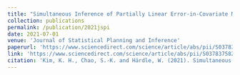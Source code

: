```yaml
---
title: "Simultaneous Inference of Partially Linear Error-in-Covariate Models: an Application to the U.S. Gasoline Demand"
collection: publications
permalink: /publication/2021jspi
date: 2021-07-01
venue: 'Journal of Statistical Planning and Inference'
paperurl: 'https://www.sciencedirect.com/science/article/abs/pii/S0378375820301208'
link: 'https://www.sciencedirect.com/science/article/abs/pii/S0378375820301208'
citation: 'Kim, K. H., Chao, S.-K. and Härdle, W. (2021). Simultaneous Inference of Partially Linear Error-in-Covariate Models: an Application to the U.S. Gasoline Demand. Journal of Statistical Planning and Inference, 213: 93-105.'
---
```

